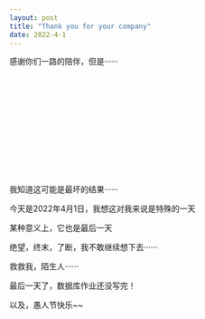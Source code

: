 ```yaml
---
layout: post
title: "Thank you for your company"
date: 2022-4-1
---
```


感谢你们一路的陪伴，但是······

<br></br>

<br></br>

<br></br>

<br></br>

我知道这可能是最坏的结果······



今天是2022年4月1日，我想这对我来说是特殊的一天

某种意义上，它也是最后一天



绝望，终末，了断，我不敢继续想下去······



救救我，陌生人······



最后一天了，数据库作业还没写完！

以及，愚人节快乐~~